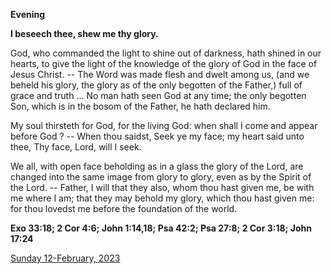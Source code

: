 **Evening**

**I beseech thee, shew me thy glory.**
 
God, who commanded the light to shine out of darkness, hath shined in our hearts, to give the light of the knowledge of the glory of God in the face of Jesus Christ. -- The Word was made flesh and dwelt among us, (and we beheld his glory, the glory as of the only begotten of the Father,) full of grace and truth ... No man hath seen God at any time; the only begotten Son, which is in the bosom of the Father, he hath declared him.
 
My soul thirsteth for God, for the living God: when shall I come and appear before God ? -- When thou saidst, Seek ye my face; my heart said unto thee, Thy face, Lord, will I seek.
 
We all, with open face beholding as in a glass the glory of the Lord, are changed into the same image from glory to glory, even as by the Spirit of the Lord. -- Father, I will that they also, whom thou hast given me, be with me where I am; that they may behold my glory, which thou hast given me: for thou lovedst me before the foundation of the world.  

**Exo 33:18; 2 Cor 4:6; John 1:14,18; Psa 42:2; Psa 27:8; 2 Cor 3:18; John 17:24**

[Sunday 12-February, 2023](https://t.me/daily_light)

